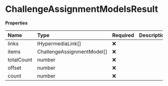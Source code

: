 # ChallengeAssignmentModelsResult

**Properties**

| Name       | Type                       | Required | Description |
| :--------- | :------------------------- | :------- | :---------- |
| links      | IHypermediaLink[]          | ❌       |             |
| items      | ChallengeAssignmentModel[] | ❌       |             |
| totalCount | number                     | ❌       |             |
| offset     | number                     | ❌       |             |
| count      | number                     | ❌       |             |

<!-- This file was generated by liblab | https://liblab.com/ -->
